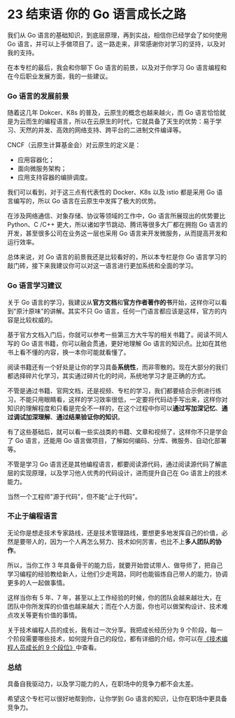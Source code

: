 # 23 结束语 你的 Go 语言成长之路

我们从 Go 语言的基础知识，到底层原理，再到实战，相信你已经学会了如何使用
Go
语言，并可以上手做项目了。这一路走来，非常感谢你对学习的坚持，以及对我的支持。

在本专栏的最后，我会和你聊下 Go 语言的前景，以及对于你学习 Go
语言编程和在今后职业发展方面，我的一些建议。

### Go 语言的发展前景

随着这几年 Dokcer、K8s 的普及，云原生的概念也越来越火，而 Go
语言恰恰就是为云而生的编程语言，所以在云原生的时代，它就具备了天生的优势：易于学习、天然的并发、高效的网络支持、跨平台的二进制文件编译等。

CNCF（云原生计算基金会）对云原生的定义是：

-   应用容器化；
-   面向微服务架构；
-   应用支持容器的编排调度。

我们可以看到，对于这三点有代表性的 Docker、K8s 以及 istio 都是采用 Go
语言编写的，所以 Go 语言在云原生中发挥了极大的优势。

在涉及网络通信、对象存储、协议等领域的工作中，Go 语言所展现出的优势要比
Python、C /C++ 更大，所以诸如字节跳动、腾讯等很多大厂都在拥抱 Go
语言的开发，甚至很多公司在业务这一层也采用 Go
语言来开发微服务，从而提高开发和运行效率。

总体来说，对 Go 语言的前景我还是比较看好的，所以本专栏是你 Go
语言学习的敲门砖，接下来我建议你可以对这一语言进行更加系统和全面的学习。

### Go 语言学习建议

关于 Go
语言的学习，我建议从**官方文档**和**官方作者著作的书**开始，这样你可以看到"原汁原味"的讲解。其实不只
Go 语言，任何一门语言都应该是这样，官方的内容是比较权威的。

基于官方文档入门后，你就可以参考一些第三方大牛写的相关书籍了。阅读不同人写的
Go 语言书籍，你可以融会贯通，更好地理解 Go
语言的知识点。比如在其他书上看不懂的内容，换一本你可能就看懂了。

阅读书籍还有一个好处是让你的学习具备**系统性**，而非零散的。现在大部分的我们都选择碎片化学习，其实通过碎片化的时间，系统地学习才是正确的方式。

不管是通过书籍、官网文档，还是视频、专栏的学习，我们都要结合示例进行练习，不能只用眼睛看，这样的学习效率很低，一定要将代码动手写出来，这样你对知识的理解程度和只看是完全不一样的，在这个过程中你可以**通过写加深记忆**、**通过调试加深理解**、**通过结果验证你的知识**。

有了这些基础后，就可以看一些实战类的书籍、文章和视频了，这样你不只是学会了
Go 语言，还能用 Go
语言做项目，了解如何编码、分库、微服务、自动化部署等。

不管是学习 Go
语言还是其他编程语言，都要阅读源代码，通过阅读源代码了解底层的实现原理，以及学习他人优秀的代码设计，进而提升自己在
Go 语言上的技术能力。

当然一个工程师"源于代码"，但不能"止于代码"。

### 不止于编程语言

无论你是想走技术专家路线，还是技术管理路线，要想更多地发挥自己的价值，必然是要带人的，因为一个人再怎么努力、技术如何厉害，也比不上**多人团队的协作**。

所以，当你工作 3
年具备骨干的能力后，就要开始尝试带人、做导师了，把自己学习编程的经验教给新人，让他们少走弯路，同时也能锻炼自己带人的能力，协调更多的人一起做事情。

这样当你有 5 年、7
年，甚至以上工作经验的时候，你的团队会越来越壮大，在团队中你所发挥的价值也越来越大；而在个人方面，你也可以做架构设计、技术难点攻关等更有价值的事情。

关于技术编程人员的成长，我有过一次分享。我把成长经历分为 9
个阶段，每一个阶段需要哪些技术，如何提升自己的段位，都有详细的介绍，你可以在[《技术编程人员成长的
9 个段位》](https://mp.weixin.qq.com/s/5w8dirif-3RMmhW9vcWQWQ)中查看。

### 总结

具备自我驱动力，以及学习能力的人，在职场中的竞争力都不会太差。

希望这个专栏可以很好地帮到你，让你学到 Go
语言的知识，让你在职场中更具备竞争力。
